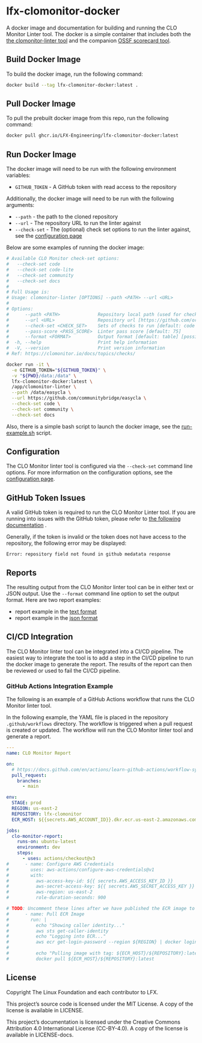 # lfx-clomonitor-docker

A docker image and documentation for building and running the CLO Monitor Linter tool. The docker is a simple container
that includes
both the [the clomonitor-linter tool](https://github.com/cncf/clomonitor) and the
companion [OSSF scorecard tool](https://github.com/ossf/scorecard).

## Build Docker Image

To build the docker image, run the following command:

```bash
docker build --tag lfx-clomonitor-docker:latest .
```

## Pull Docker Image

To pull the prebuilt docker image from this repo, run the following command:

```bash
docker pull ghcr.io/LFX-Engineering/lfx-clomonitor-docker:latest
```

## Run Docker Image

The docker image will need to be run with the following environment
variables:

* `GITHUB_TOKEN` - A GitHub token with read access to the repository

Additionally, the docker image will need to be run with the following arguments:

* `--path` - the path to the cloned repository
* `--url` - The repository URL to run the linter against
* `--check-set` - The (optional) check set options to run the linter against, see
  the [configuration page](https://github.com/cncf/clomonitor/blob/main/docs/checks.md#checks)

Below are some examples of running the docker image:

```bash
# Available CLO Monitor check-set options:
#   --check-set code
#   --check-set code-lite
#   --check-set community
#   --check-set docs
#
# Full Usage is:
# Usage: clomonitor-linter [OPTIONS] --path <PATH> --url <URL>
#
# Options:
#      --path <PATH>              Repository local path (used for checks that can be done locally)
#      --url <URL>                Repository url [https://github.com/org/repo] (used for some GitHub remote checks)
#      --check-set <CHECK_SET>    Sets of checks to run [default: code community] [possible values: code, code-lite, community, docs]
#      --pass-score <PASS_SCORE>  Linter pass score [default: 75]
#      --format <FORMAT>          Output format [default: table] [possible values: json, table]
#  -h, --help                     Print help information
#  -V, --version                  Print version information
# Ref: https://clomonitor.io/docs/topics/checks/

docker run -it \
  -e GITHUB_TOKEN="${GITHUB_TOKEN}" \
  -v "${PWD}/data:/data" \
  lfx-clomonitor-docker:latest \
  /app/clomonitor-linter \
  --path /data/easycla \
  --url https://github.com/communitybridge/easycla \
  --check-set code \
  --check-set community \
  --check-set docs
```

Also, there is a simple bash script to launch the docker image, see the [run-example.sh](run-example.sh) script.

## Configuration

The CLO Monitor linter tool is configured via the `--check-set` command line options. For more information on the
configuration options, see the [configuration page](https://github.com/cncf/clomonitor/blob/main/docs/checks.md#checks).

## GitHub Token Issues

A valid GitHub token is required to run the CLO Monitor Linter tool. If you are running into issues with the GitHub
token, please refer
to [the following documentation](https://docs.github.com/en/authentication/keeping-your-account-and-data-secure/creating-a-personal-access-token)
.

Generally, if the token is invalid or the token does not have access to the repository, the following error may be
displayed:

```code
Error: repository field not found in github medatata response
```

## Reports

The resulting output from the CLO Monitor linter tool can be in either text or
JSON output. Use the `--format` command line option to set the output format.
Here are two report examples:

- report example in the [text format](report-example.md)
- report example in the [json format](report.json)

## CI/CD Integration

The CLO Monitor linter tool can be integrated into a CI/CD pipeline. The easiest way to integrate the tool is to add
a step in the CI/CD pipeline to run the docker image to generate the report. The results of the report can then be
reviewed or used to fail the CI/CD pipeline.

### GitHub Actions Integration Example

The following is an example of a GitHub Actions workflow that runs the CLO Monitor linter tool.

In the following example, the YAML file is placed in the repository `.github/workflows` directory. The workflow is
triggered when a pull request is created or updated. The workflow will run the CLO Monitor linter tool and generate
a report.

```yaml
---
name: CLO Monitor Report

on:
  # https://docs.github.com/en/actions/learn-github-actions/workflow-syntax-for-github-actions
  pull_request:
    branches:
      - main

env:
  STAGE: prod
  REGION: us-east-2
  REPOSITORY: lfx-clomonitor
  ECR_HOST: ${{secrets.AWS_ACCOUNT_ID}}.dkr.ecr.us-east-2.amazonaws.com

jobs:
  clo-monitor-report:
    runs-on: ubuntu-latest
    environment: dev
    steps:
      - uses: actions/checkout@v3
#      - name: Configure AWS Credentials
#        uses: aws-actions/configure-aws-credentials@v1
#        with:
#          aws-access-key-id: ${{ secrets.AWS_ACCESS_KEY_ID }}
#          aws-secret-access-key: ${{ secrets.AWS_SECRET_ACCESS_KEY }}
#          aws-region: us-east-2
#          role-duration-seconds: 900

# TODO: Uncomment these lines after we have published the ECR image to the repo
#      - name: Pull ECR Image
#        run: |
#          echo "Showing caller identity..."
#          aws sts get-caller-identity
#          echo "Logging into ECR..."
#          aws ecr get-login-password --region ${REGION} | docker login --username AWS --password-stdin ${ECR_HOST}/${REPOSITORY}
#
#          echo "Pulling image with tag: ${ECR_HOST}/${REPOSITORY}:latest"
#          docker pull ${ECR_HOST}/${REPOSITORY}:latest

```

## License

Copyright The Linux Foundation and each contributor to LFX.

This project’s source code is licensed under the MIT License. A copy of the license is available in LICENSE.

This project’s documentation is licensed under the Creative Commons Attribution 4.0 International License \(CC-BY-4.0\).
A copy of the license is available in LICENSE-docs.
